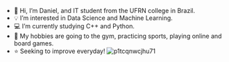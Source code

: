 - 👋 Hi, I’m Daniel, and IT student from the UFRN college in Brazil.
- 💡 I’m interested in Data Science and Machine Learning.
- 💻 I’m currently studying C++ and Python.
- 🏀 My hobbies are going to the gym, practicing sports, playing online and board games.
- ⭐ Seeking to improve everyday!
![p1tcqnwcjhu71](https://user-images.githubusercontent.com/93790854/186974045-2eea587b-4acc-4087-bbcd-17bff8df75e9.png)
